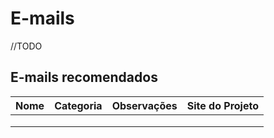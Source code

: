 # E-mails

//TODO

## E-mails recomendados

| Nome | Categoria | Observações | Site do Projeto |
| :--- | :--- | :--- | :--- |
|  |  |  |  |
|  |  |  |  |
|  |  |  |  |

